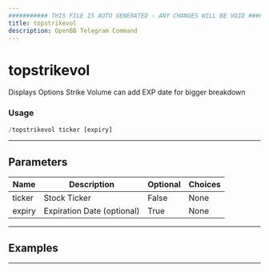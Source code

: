 ```yaml
---
########### THIS FILE IS AUTO GENERATED - ANY CHANGES WILL BE VOID ###########
title: topstrikevol
description: OpenBB Telegram Command
---
```


# topstrikevol

Displays Options Strike Volume can add EXP date for bigger breakdown

### Usage

```python wordwrap
/topstrikevol ticker [expiry]
```

---

## Parameters

| Name | Description | Optional | Choices |
| ---- | ----------- | -------- | ------- |
| ticker | Stock Ticker | False | None |
| expiry | Expiration Date (optional) | True | None |


---

## Examples


---
